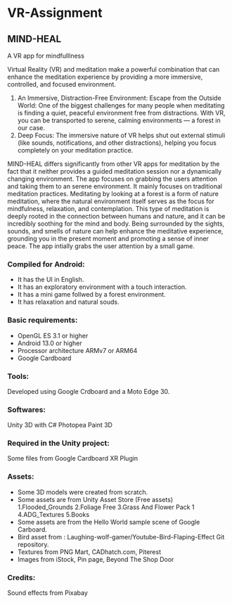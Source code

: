 # VR-Assignment
## MIND-HEAL
A VR app for mindfulllness

Virtual Reality (VR) and meditation make a powerful combination that can enhance the meditation experience by providing a more immersive, controlled, and focused environment.

1. An Immersive, Distraction-Free Environment:
Escape from the Outside World: One of the biggest challenges for many people when meditating is finding a quiet, peaceful environment free from distractions. With VR, you can be transported to serene, calming environments — a forest in our case.
2. Deep Focus:
The immersive nature of VR helps shut out external stimuli (like sounds, notifications, and other distractions), helping you focus completely on your meditation practice.

MIND-HEAL differs significantly from other VR apps for meditation by the fact that it neither provides a guided meditation session nor a dynamically changing environment.
The app focuses on grabbing the users attention and taking them to an serene environment.
It mainly focuses on traditional meditation practices. Meditating by looking at a forest is a form of nature meditation, where the natural environment itself serves as the focus for mindfulness, relaxation, and contemplation. This type of meditation is deeply rooted in the connection between humans and nature, and it can be incredibly soothing for the mind and body. Being surrounded by the sights, sounds, and smells of nature can help enhance the meditative experience, grounding you in the present moment and promoting a sense of inner peace.
The app intially grabs the user attention by a small game.

### Compiled for Android:
* It has the UI in English.
* It has an exploratory environment with a touch interaction.
* It has a mini game follwed by a forest environment.
* It has relaxation and natural souds.

### Basic requirements:
* OpenGL ES 3.1 or higher
* Android 13.0 or higher
* Processor architecture ARMv7 or ARM64
* Google Cardboard

### Tools:
Developed using Google Crdboard and a Moto Edge 30.

### Softwares:
Unity 3D with C#
Photopea
Paint 3D

### Required in the Unity project:
Some files from Google Cardboard XR Plugin

### Assets:
* Some 3D models were created from scratch.
* Some assets are from Unity Asset Store (Free assets)
  1.Flooded_Grounds 
  2.Foliage Free 
  3.Grass And Flower Pack 1 
  4.ADG_Textures 
  5.Books
* Some assets are from the Hello World sample scene of Google Carboard.
* Bird asset from : Laughing-wolf-gamer/Youtube-Bird-Flaping-Effect Git repository.
* Textures from PNG Mart, CADhatch.com, Piterest
* Images from iStock, Pin page, Beyond The Shop Door

### Credits:
Sound effects from Pixabay

